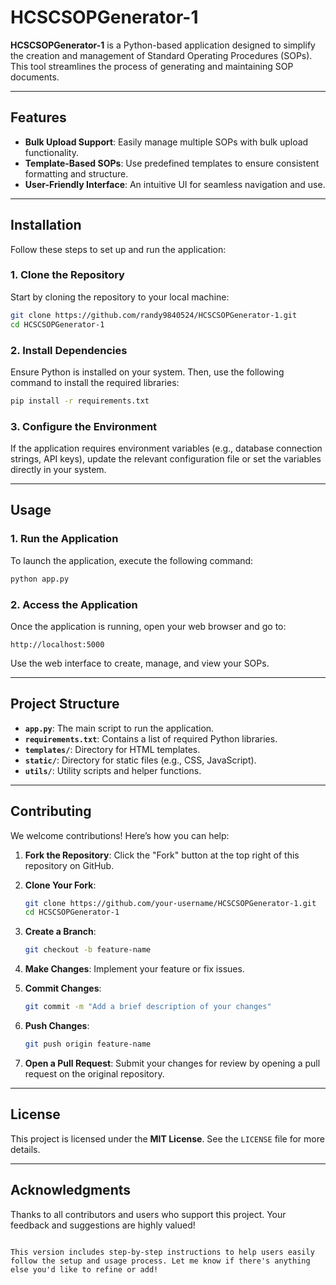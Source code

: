 # HCSCSOPGenerator-1

**HCSCSOPGenerator-1** is a Python-based application designed to simplify the creation and management of Standard Operating Procedures (SOPs). This tool streamlines the process of generating and maintaining SOP documents.

---

## Features

- **Bulk Upload Support**: Easily manage multiple SOPs with bulk upload functionality.
- **Template-Based SOPs**: Use predefined templates to ensure consistent formatting and structure.
- **User-Friendly Interface**: An intuitive UI for seamless navigation and use.

---

## Installation

Follow these steps to set up and run the application:

### 1. Clone the Repository
Start by cloning the repository to your local machine:

```bash
git clone https://github.com/randy9840524/HCSCSOPGenerator-1.git
cd HCSCSOPGenerator-1
```

### 2. Install Dependencies
Ensure Python is installed on your system. Then, use the following command to install the required libraries:

```bash
pip install -r requirements.txt
```

### 3. Configure the Environment
If the application requires environment variables (e.g., database connection strings, API keys), update the relevant configuration file or set the variables directly in your system.

---

## Usage

### 1. Run the Application
To launch the application, execute the following command:

```bash
python app.py
```

### 2. Access the Application
Once the application is running, open your web browser and go to:

```
http://localhost:5000
```

Use the web interface to create, manage, and view your SOPs.

---

## Project Structure

- **`app.py`**: The main script to run the application.
- **`requirements.txt`**: Contains a list of required Python libraries.
- **`templates/`**: Directory for HTML templates.
- **`static/`**: Directory for static files (e.g., CSS, JavaScript).
- **`utils/`**: Utility scripts and helper functions.

---

## Contributing

We welcome contributions! Here’s how you can help:

1. **Fork the Repository**:
   Click the "Fork" button at the top right of this repository on GitHub.

2. **Clone Your Fork**:
   ```bash
   git clone https://github.com/your-username/HCSCSOPGenerator-1.git
   cd HCSCSOPGenerator-1
   ```

3. **Create a Branch**:
   ```bash
   git checkout -b feature-name
   ```

4. **Make Changes**:
   Implement your feature or fix issues.

5. **Commit Changes**:
   ```bash
   git commit -m "Add a brief description of your changes"
   ```

6. **Push Changes**:
   ```bash
   git push origin feature-name
   ```

7. **Open a Pull Request**:
   Submit your changes for review by opening a pull request on the original repository.

---

## License

This project is licensed under the **MIT License**. See the `LICENSE` file for more details.

---

## Acknowledgments

Thanks to all contributors and users who support this project. Your feedback and suggestions are highly valued!
```

This version includes step-by-step instructions to help users easily follow the setup and usage process. Let me know if there's anything else you'd like to refine or add!
